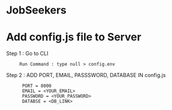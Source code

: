 # JobSeekers

# Add config.js file to Server

Step 1 : Go to CLI

         Run Command : type null > config.env
         
Step 2 : ADD PORT, EMAIL, PASSSWORD, DATABASE IN config.js

          PORT = 8000
          EMAIL = <YOUR_EMAIL>
          PASSWORD = <YOUR_PASSWORD>
          DATABSE = <DB_LINK>
